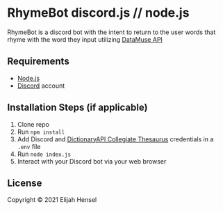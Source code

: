 # RhymeBot discord.js // node.js

RhymeBot is a discord bot with the intent to return to the user words that rhyme with the word they input utilizing [DataMuse API](http://www.datamuse.com/api/) 

## Requirements

- [Node.js](http://nodejs.org/)
- [Discord](https://discordapp.com/) account

## Installation Steps (if applicable)

1. Clone repo
2. Run `npm install`
3. Add Discord and [DictionaryAPI Collegiate Thesaurus](https://dictionaryapi.com) credentials in a `.env` file
3. Run `node index.js`
4. Interact with your Discord bot via your web browser

## License

Copyright © 2021 Elijah Hensel
